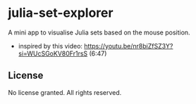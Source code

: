 # julia-set-explorer
A mini app to visualise Julia sets based on the mouse position.
- inspired by this video: https://youtu.be/nr8biZfSZ3Y?si=WUcSGoKV80Fr1rsS (6:47)

## License
No license granted. All rights reserved.